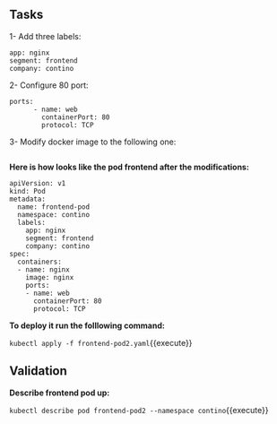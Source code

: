 ## Tasks

1- Add three labels:
```
app: nginx
segment: frontend
company: contino
```
2- Configure 80 port:
```
ports:
      - name: web
        containerPort: 80
        protocol: TCP
```
3- Modify docker image to the following one:
```

```


**Here is how looks like the pod frontend after the modifications:**

```
apiVersion: v1
kind: Pod
metadata:
  name: frontend-pod
  namespace: contino
  labels:
    app: nginx
    segment: frontend
    company: contino
spec:
  containers:
  - name: nginx
    image: nginx
    ports:
    - name: web
      containerPort: 80
      protocol: TCP
```

**To deploy it run the folllowing command:** 

`kubectl apply -f frontend-pod2.yaml`{{execute}}

## Validation

**Describe frontend pod up:**

`kubectl describe pod frontend-pod2 --namespace contino`{{execute}}
